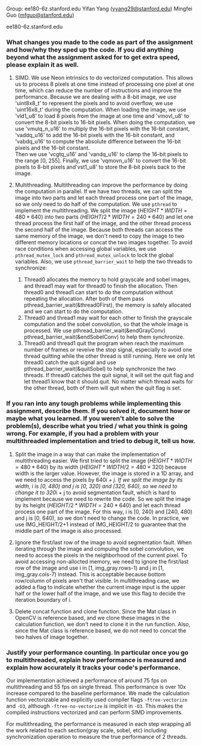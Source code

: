Group: ee180-6z.stanford.edu
Yifan Yang (yyang29@stanford.edu)
Mingfei Guo (mfguo@stanford.edu)

ee180-6z.stanford.edu

### What changes you made to the code as part of the assignment and how/why they sped up the code. If you did anything beyond what the assignment asked for to get extra speed, please explain it as well.

1. SIMD. We use Neon intrinsics to do vectorized computation.
This allows us to process 8 pixels at one time instead of processing one pixel at one time, which can reduce the number of instructions and improve the performance.
Because we are dealing with a 8-bit image, we use 'uint8x8_t' to represent the pixels and to avoid overflow, we use 'uint16x8_t' during the computation.
When loading the image, we use 'vld1_u8' to load 8 pixels from the image at one time and 'vmovl_u8' to convert the 8-bit pixels to 16-bit pixels.
When doing the computation, we use 'vmulq_n_u16' to multiply the 16-bit pixels with the 16-bit constant, 'vaddq_u16' to add the 16-bit pixels with the 16-bit constant, and 'vabdq_u16' to compute the absolute difference between the 16-bit pixels and the 16-bit constant.    
Then we use 'vcgtq_u16' and 'vandq_u16' to clamp the 16-bit pixels to the range [0, 255].
Finally, we use 'vqmovn_u16' to convert the 16-bit pixels to 8-bit pixels and'vst1_u8' to store the 8-bit pixels back to the image.

2. Multithreading. Multithreading can improve the performance by doing the computation in parallel.
If we have two threads, we can split the image into two parts and let each thread process one part of the image, so we only need to do half of the computation.
We use `pthread` to implement the multithreading.
We split the image ($HEIGHT*WIDTH = 480*640$) into two parts ($HEIGHT/2*WIDTH = 240*640$) and let one thread process the first half of the image, and the other thread process the second half of the image.
Because both threads can access the same memory of the image, we don't need to copy the image to two different memory locations or concat the two images together.
To avoid race conditions when accessing global variables, we use `pthread_mutex_lock` and `pthread_mutex_unlock` to lock the global variables.
Also, we use `pthread_barrier_wait` to help the two threads to synchronize:
    1) Thread0 allocates the memory to hold grayscale and sobel images, and thread1 may wait for thread0 to finish the allocation. Then thread0 and thread1 can start to do the computation without repeating the allocation. After both of them pass pthread_barrier_wait(&thread0First), the memory is safely allocated and we can start to do the computation.
    2) Thread0 and thread1 may wait for each other to finish the grayscale computation and the sobel convolution, so that the whole image is processed. We use pthread_barrier_wait(&endGrayConv) pthread_barrier_wait(&endSobelConv) to help them synchronize.
    3) Thread0 and thread1 quit the program when reach the maximum number of frames or reveive the stop signal, especially to avoid one thread quitting while the other thread is still running. Here we only let thread0 catch the quit signal and use pthread_barrier_wait(&quitSobel) to help synchronize the two threads. If thread0 catches the quit signal, it will set the quit flag and let thread1 know that it should quit. No matter which thread waits for the other thread, both of them will quit when the quit flag is set.


### If you ran into any tough problems while implementing this assignment, describe them. If you solved it, document how or maybe what you learned. If you weren't able to solve the problem(s), describe what you tried / what you think is going wrong. For example, if you had a problem with your multithreaded implementation and tried to debug it, tell us how.
1. Split the image in a way that can make the implementation of multithreading easier.
We first tried to split the image ($HEIGHT*WIDTH = 480*640$) by its width ($HEIGHT*WIDTH/2 = 480*320$) because width is the larger value.
However, the image is stored in a 1D array, and we need to access the pixels by 640*i + j.
If we split the image by its width, i is [0, 480) and j is [0, 320) and [320, 640), so we need to change it to 320*i + j to avoid segmentation fault, which is hard to implement because we need to rewrite the code.
So we split the image by its height ($HEIGHT/2*WIDTH = 240*640$) and let each thread process one part of the image.
For this way, i is [0, 240) and [240, 480) and j is [0, 640), so we don't need to change the code.
In practice, we use IMG_HEIGHT/2+1 instead of IMG_HEIGHT/2 to guarantee that the middle part of the image is also processed.

2. Ignore the first/last row of the image to avoid segmentation fault.
When iterating through the image and compuing the sobel convolution, we need to access the pixels in the neighborhood of the current pixel.
To avoid accessing non-allocted memory, we need to ignore the first/last row of the image and use i in [1, img_gray.rows-1) and j in [1, img_gray.cols-7) instead.
This is acceptable because bottom row/column of pixels aren't that visible. In multithreading case, we added a flag to indicate whether the current image input is the upper half or the lower half of the image, and we use this flag to decide the iteration boundary of i.

3. Delete concat function and clone function.
Since the Mat class in OpenCV is reference based, and we clone these images in the calculation function, we don't need to clone it in the run function. Also, since the Mat class is reference based, we do not need to concat the two halves of image together.

### Justify your performance counting. In particular once you go to multithreaded, explain how performance is measured and explain how accurately it tracks your code's performance.
Our implementation achieved a performance of around 75 fps on multithreading and 55 fps on single thread. This performance is over 10x increase compared to the baseline performance. We made the calculation function vectorizable and explicitly used compiler flags `-ftree-vectorize` and `-O3`, although `-ftree-no-vectorize` is implicit in `-O3`. This makes the compiled instructions vectorized and can perform SIMD improvements.

For multithreading, the performance is measured in each step wrapping all the work related to each section(gray scale, sobel, etc) including synchronization operation to measure the true performance of 2 threads. 